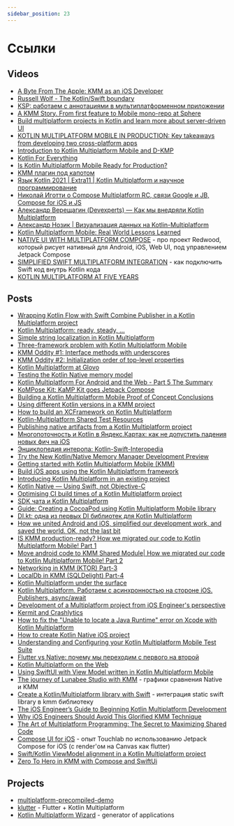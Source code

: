```yaml
---
sidebar_position: 23
---
```


# Ссылки

## Videos

- [A Byte From The Apple: KMM as an iOS Developer](https://www.youtube.com/watch?v=gDfgMjTeEj0)
- [Russell Wolf - The Kotlin/Swift boundary](https://vimeo.com/625847664)
- [KSP: работаем с аннотациями в мультиплатформенном приложении](https://www.youtube.com/watch?v=NarGt5fh8dk)
- [A KMM Story. From first feature to Mobile mono-repo at Sphere](https://youtu.be/WD7dif28wxs?t=256)
- [Build multiplatform projects in Kotlin and learn more about server-driven UI](https://www.youtube.com/watch?v=TqgnogQG-cc)
- [KOTLIN MULTIPLATFORM MOBILE IN PRODUCTION: Key takeaways from developing two cross-platform apps](https://www.droidcon.com/2021/11/10/kotlin-multiplatform-mobile-in-production-key-takeaways-from-developing-two-cross-platform-apps/)
- [Introduction to Kotlin Multiplatform Mobile and D-KMP](https://youtu.be/QqR1FNM2M7k)
- [Kotlin For Everything](https://youtu.be/WMRFMPwwUuo?t=4548)
- [Is Kotlin Multiplatform Mobile Ready for Production?](https://youtu.be/L8Xq15NTuCc)
- [KMM плагин под капотом](https://www.youtube.com/watch?v=2YZnpTLsrQ4)
- [Язык Kotlin 2021 | Extra11 | Kotlin Multiplatform и научное программирование](https://youtu.be/u-Cy_o6QG_g)
- [Николай Иготти о Compose Multiplatform RC, связи Google и JB, Compose for iOS и JS](https://www.youtube.com/watch?v=giHTUAmyFWY)
- [Александр Верещагин (Devexperts) — Как мы внедряли Kotlin Multiplatform](https://www.youtube.com/watch?v=D3X5TJpbiaY)
- [Александр Нозик | Визуализация данных на Kotlin-Multiplatform](https://www.youtube.com/watch?v=8F0e_JaoUBU)
- [Kotlin Multiplatform Mobile: Real World Lessons Learned](https://youtu.be/qcwFizHMV4Y)
- [NATIVE UI WITH MULTIPLATFORM COMPOSE](https://www.droidcon.com/2022/09/29/native-ui-with-multiplatform-compose/) - про проект Redwood, который рисует нативный для Android, iOS, Web UI, под управлением Jetpack Compose
- [SIMPLIFIED SWIFT MULTIPLATFORM INTEGRATION](https://www.droidcon.com/2022/09/29/simplified-swift-multiplatform-integration/) - как подключить Swift код внутрь Kotlin кода
- [KOTLIN MULTIPLATFORM AT FIVE YEARS](https://www.droidcon.com/2022/09/29/kotlin-multiplatform-at-five-years/)

## Posts

- [Wrapping Kotlin Flow with Swift Combine Publisher in a Kotlin Multiplatform project](https://johnoreilly.dev/posts/kotlinmultiplatform-swift-combine_publisher-flow/)
- [Kotlin Multiplatform: ready, steady, …](https://medium.com/xorum-io/kotlin-multiplatform-ready-steady-40b5c48abda6)
- [Simple string localization in Kotlin Multiplatform](https://medium.com/xorum-io/simple-string-localization-in-kmm-beaffc5e7a17)
- [Three-framework problem with Kotlin Multiplatform Mobile](https://medium.com/xorum-io/three-framework-problem-with-kotlin-multiplatform-mobile-16267c5afa53)
- [KMM Oddity #1: Interface methods with underscores](https://medium.com/xorum-io/kmm-oddity-1-interface-methods-with-underscores-21523b8ed797)
- [KMM Oddity #2: Initialization order of top-level properties](https://medium.com/xorum-io/kmm-oddity-2-initialization-order-of-top-level-properties-edd11ec350a2)
- [Kotlin Multiplatform at Glovo](https://medium.com/glovo-engineering/kotlin-multiplatform-at-glovo-e54173cb9f5c)
- [Testing the Kotlin Native memory model](https://medium.com/@kpgalligan/testing-the-kotlin-native-memory-model-d3ccd2c2810f)
- [Kotlin Multiplatform For Android and the Web - Part 5 The Summary](https://akjaw.com/kotlin-multiplatform-for-android-and-the-web-part-5-the-summary/)
- [KoMPose Kit: KaMP Kit goes Jetpack Compose](https://dev.to/touchlab/kompose-kit-kamp-kit-goes-jetpack-compose-1k43)
- [Building a Kotlin Multiplatform Mobile Proof of Concept Conclusions](https://akjaw.com/kotlin-multiplatform-mobile-poc-conclusions/)
- [Using different Kotlin versions in a KMM project](https://johnoreilly.dev/posts/kmm-using-different-kotlin-versions/)
- [How to build an XCFramework on Kotlin Multiplatform](https://www.marcogomiero.com/posts/2021/build-xcframework-kmp/)
- [Kotlin-Multiplatform Shared Test Resources](https://developer.squareup.com/blog/kotlin-multiplatform-shared-test-resources/)
- [Publishing native artifacts from a Kotlin Multiplatform project](https://medium.com/glovo-engineering/publishing-native-artifacts-from-a-kotlin-multiplatform-project-24f0abe00209)
- [Многопоточность и Kotlin в Яндекс.Картах: как не допустить падения новых фич на iOS](https://habr.com/ru/company/yandex/blog/575846/)
- [Энциклопедия интеропа: Kotlin-Swift-Interopedia](https://habr.com/ru/company/hh/blog/575996/)
- [Try the New Kotlin/Native Memory Manager Development Preview](https://blog.jetbrains.com/kotlin/2021/08/try-the-new-kotlin-native-memory-manager-development-preview/)
- [Getting started with Kotlin Multiplatform Mobile (KMM)](https://medium.com/@bitrise/getting-started-with-kotlin-multiplatform-mobile-kmm-23d02c21d0b9)
- [Build iOS apps using the Kotlin Multiplatform framework](https://pixelcarrot.medium.com/build-ios-apps-using-the-kotlin-multiplatform-framework-724889c7e373)
- [Introducing Kotlin Multiplatform in an existing project](https://www.marcogomiero.com/talks/2021/kmp-existing-project-android-worldwide/)
- [Kotlin Native — Using Swift, not Objective-C](https://medium.com/yazio-engineering/kotlin-native-using-swift-not-objective-c-d7742c040539)
- [Optimising CI build times of a Kotlin Multiplatform project](https://proandroiddev.com/optimising-ci-build-times-of-a-kotlin-multiplatform-project-2a430055f383)
- [SDK чата и Kotlin Multiplatform](https://habr.com/ru/post/589875/)
- [Guide: Creating a CocoaPod using Kotlin Multiplatform Mobile library](https://www.elements.nl/en-blog/guide-creating-a-cocoapod-using-kotlin-multiplatform-mobile-library)
- [DI.kt: одна из первых DI библиотек для Kotlin Multiplatform](https://habr.com/ru/company/wrike/blog/591181/)
- [How we united Android and iOS, simplified our development work, and saved the world. OK, not the last bit](https://blog.sphere.me/how-we-united-android-and-ios-simplified-our-development-work-and-saved-the-world-b17032269a0a)
- [IS KMM production-ready? How we migrated our code to Kotlin Multiplatform Mobile! Part 1](https://medium.com/mounty-engineering/is-kmm-production-ready-how-we-migrated-our-code-to-kotlin-multiplatform-mobile-part-1-d7329874a402)
- [Move android code to KMM Shared Module| How we migrated our code to Kotlin Multiplatform Mobile! Part 2](https://medium.com/mounty-engineering/move-android-code-to-kmm-shared-module-how-we-migrated-our-code-to-kotlin-multiplatform-mobile-e86d70e17a81)
- [Networking in KMM (KTOR) Part-3](https://medium.com/mounty-engineering/networking-in-kmm-ktor-part-3-78ec68787f6a)
- [LocalDb in KMM (SQLDelight) Part-4](https://medium.com/mounty-engineering/localdb-in-kmm-sqldelight-part-4-573ea0904156)
- [Kotlin Multiplatform under the surface](https://dev.to/iurysza/kotlin-multiplatform-under-the-surface-1na3)
- [Kotlin Multiplatform. Работаем с асинхронностью на стороне iOS. Publishers, async/await](https://habr.com/en/post/596497/)
- [Development of a Multiplatform project from iOS Engineer's perspective](https://dev.to/oleksandr_masliukivskyi_1/development-of-a-multiplatform-project-from-ios-engineers-perspective-gnh)
- [Kermit and Crashlytics](https://touchlab.co/kermit-and-crashlytics/)
- [How to fix the "Unable to locate a Java Runtime" error on Xcode with Kotlin Multiplatform](https://www.marcogomiero.com/posts/2021/kmp-no-java-runtime-error-xcode/)
- [How to create Kotlin Native iOS project](https://www.albertgao.xyz/2018/01/14/how-to-create-kotlin-native-ios-project/)
- [Understanding and Configuring your Kotlin Multiplatform Mobile Test Suite](https://touchlab.co/understanding-and-configuring-your-kmm-test-suite/)
- [Flutter vs Native: почему мы переходим с первого на второй](https://habr.com/ru/company/ozontech/blog/648671/)
- [Kotlin Multiplatform on the Web](https://doist.dev/posts/filterist-kotlin-multiplatform-javascript-exploration)
- [Using SwiftUI with View Model written in Kotlin Multiplatform Mobile](https://lwesterhoff.medium.com/using-swiftui-with-view-model-written-in-kotlin-multiplatform-mobile-67cf7b6da551)
- [The journey of Lunabee Studio with KMM](https://medium.com/@anthony.couhier/the-journey-of-lunabee-studio-with-kmm-66895316959e) - графики сравнения Native и KMM
- [Create a Kotlin/Multiplatform library with Swift](https://medium.com/kodein-koders/create-a-kotlin-multiplatform-library-with-swift-1a818b2dc1b0) - интеграция static swift library в kmm библиотеку
- [The iOS Engineer’s Guide to Beginning Kotlin Multiplatform Development](https://artandscienceofcoding.com/science/kmm-for-ios-engineers/)
- [Why iOS Engineers Should Avoid This Glorified KMM Technique](https://artandscienceofcoding.com/science/avoid-this-kmm-technique/)
- [The Art of Multiplatform Programming: The Secret to Maximizing Shared Code](https://artandscienceofcoding.com/science/kmm-maximizing-shared-code/)
- [Compose UI for iOS](https://touchlab.co/compose-ui-for-ios/) - опыт Touchlab по использованию Jetpack Compose for iOS (с render'ом на Canvas как flutter)
- [Swift/Kotlin ViewModel alignment in a Kotlin Multiplatform project](https://johnoreilly.dev/posts/swift-kotlin-viewmodel-kmm-comparison/)
- [Zero To Hero in KMM with Compose and SwiftUi](https://proandroiddev.com/zero-to-hero-in-kmm-with-compose-and-swiftui-d8951f7d80b7)

## Projects

- [multiplatform-precompiled-demo](https://gitlab.icerockdev.com/multiplatform-precompiled-demo)
- [klutter](https://github.com/buijs-dev/klutter) - Flutter + Kotlin Multiplatform
- [Kotlin Multiplatform Wizard](https://terrakok.github.io/kmp-web-wizard/) - generator of applications
